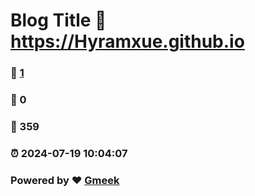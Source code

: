 # Blog Title :link: https://Hyramxue.github.io 
### :page_facing_up: [1](https://Hyramxue.github.io/tag.html) 
### :speech_balloon: 0 
### :hibiscus: 359 
### :alarm_clock: 2024-07-19 10:04:07 
### Powered by :heart: [Gmeek](https://github.com/Meekdai/Gmeek)
